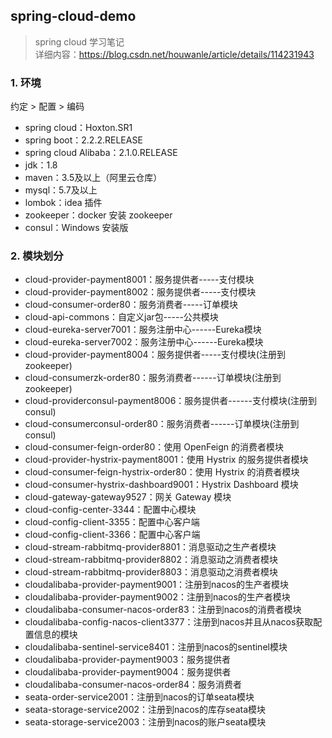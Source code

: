 ## spring-cloud-demo
> spring cloud 学习笔记  
> 详细内容：https://blog.csdn.net/houwanle/article/details/114231943

### 1. 环境
约定 > 配置 > 编码

- spring cloud：Hoxton.SR1
- spring boot：2.2.2.RELEASE
- spring cloud Alibaba：2.1.0.RELEASE
- jdk：1.8
- maven：3.5及以上（阿里云仓库）
- mysql：5.7及以上
- lombok：idea 插件
- zookeeper：docker 安装 zookeeper
- consul：Windows 安装版

### 2. 模块划分
- cloud-provider-payment8001：服务提供者-----支付模块
- cloud-provider-payment8002：服务提供者-----支付模块
- cloud-consumer-order80：服务消费者-----订单模块
- cloud-api-commons：自定义jar包-----公共模块
- cloud-eureka-server7001：服务注册中心------Eureka模块
- cloud-eureka-server7002：服务注册中心------Eureka模块
- cloud-provider-payment8004：服务提供者-----支付模块(注册到zookeeper)
- cloud-consumerzk-order80：服务消费者------订单模块(注册到zookeeper)
- cloud-providerconsul-payment8006：服务提供者------支付模块(注册到consul)
- cloud-consumerconsul-order80：服务消费者------订单模块(注册到consul)
- cloud-consumer-feign-order80：使用 OpenFeign 的消费者模块
- cloud-provider-hystrix-payment8001：使用 Hystrix 的服务提供者模块
- cloud-consumer-feign-hystrix-order80：使用 Hystrix 的消费者模块
- cloud-consumer-hystrix-dashboard9001：Hystrix Dashboard 模块
- cloud-gateway-gateway9527：网关 Gateway 模块
- cloud-config-center-3344：配置中心模块
- cloud-config-client-3355：配置中心客户端
- cloud-config-client-3366：配置中心客户端
- cloud-stream-rabbitmq-provider8801：消息驱动之生产者模块
- cloud-stream-rabbitmq-provider8802：消息驱动之消费者模块
- cloud-stream-rabbitmq-provider8803：消息驱动之消费者模块
- cloudalibaba-provider-payment9001：注册到nacos的生产者模块
- cloudalibaba-provider-payment9002：注册到nacos的生产者模块
- cloudalibaba-consumer-nacos-order83：注册到nacos的消费者模块
- cloudalibaba-config-nacos-client3377：注册到nacos并且从nacos获取配置信息的模块
- cloudalibaba-sentinel-service8401：注册到nacos的sentinel模块
- cloudalibaba-provider-payment9003：服务提供者
- cloudalibaba-provider-payment9004：服务提供者
- cloudalibaba-consumer-nacos-order84：服务消费者
- seata-order-service2001：注册到nacos的订单seata模块
- seata-storage-service2002：注册到nacos的库存seata模块
- seata-storage-service2003：注册到nacos的账户seata模块
